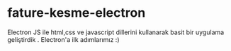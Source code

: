 # fature-kesme-electron
Electron JS ile html,css ve javascript dillerini kullanarak basit bir uygulama geliştirdik . Electron'a ilk adımlarımız :)
